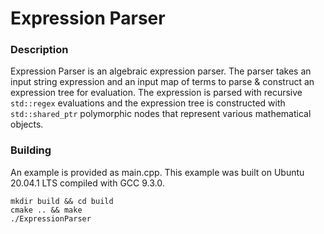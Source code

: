 # Expression Parser



### Description
Expression Parser is an algebraic expression parser. The parser takes an input string expression and an input map of terms to parse & construct an expression tree for evaluation. The expression is parsed with recursive `std::regex` evaluations and the expression tree is constructed with `std::shared_ptr` polymorphic nodes that represent various mathematical objects.



### Building
An example is provided as main.cpp. This example was built on Ubuntu 20.04.1 LTS compiled with GCC 9.3.0.
```
mkdir build && cd build
cmake .. && make
./ExpressionParser
```
